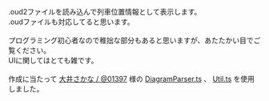 .oud2ファイルを読み込んで列車位置情報として表示します。\
.oudファイルも対応してると思います。\
\
プログラミング初心者なので稚拙な部分もあると思いますが、あたたかい目でご覧ください。\
UIに関してはとても雑です。\
\
作成に当たって [大井さかな / @01397](https://github.com/01397) 様の [DiagramParser.ts](https://github.com/01397/clouddia/blob/main/src/DiagramParser.ts) 、 [Util.ts](https://github.com/01397/clouddia/blob/main/src/Util.ts) を使用しました。
